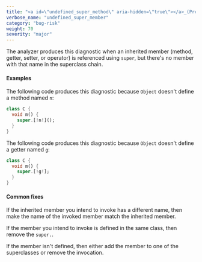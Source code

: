 ```yaml
---
title: "<a id=\"undefined_super_method\" aria-hidden=\"true\"></a>_(Previously known as `undefined_super_method`)  The getter '{0}' isn't defined in a superclass of '{1}'.  The method '{0}' isn't defined in a superclass of '{1}'.  The operator '{0}' isn't defined in a superclass of '{1}'.  The setter '{0}' isn't defined in a superclass of '{1}'"
verbose_name: "undefined_super_member"
category: "bug-risk"
weight: 70
severity: "major"
---
```

The analyzer produces this diagnostic when an inherited member (method,
getter, setter, or operator) is referenced using `super`, but there's no
member with that name in the superclass chain.

#### Examples

The following code produces this diagnostic because `Object` doesn't define
a method named `n`:

```dart
class C {
  void m() {
    super.[!n!]();
  }
}
```

The following code produces this diagnostic because `Object` doesn't define
a getter named `g`:

```dart
class C {
  void m() {
    super.[!g!];
  }
}
```

#### Common fixes

If the inherited member you intend to invoke has a different name, then
make the name of the invoked member match the inherited member.

If the member you intend to invoke is defined in the same class, then
remove the `super.`.

If the member isn't defined, then either add the member to one of the
superclasses or remove the invocation.
